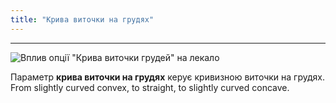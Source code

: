 ```yaml
---
title: "Крива виточки на грудях"
---
```


***

![Вплив опції "Крива виточки грудей" на лекало](sample.png)

Параметр **крива виточки на грудях** керує кривизною виточки на грудях. From slightly curved convex, to straight, to slightly curved concave.





